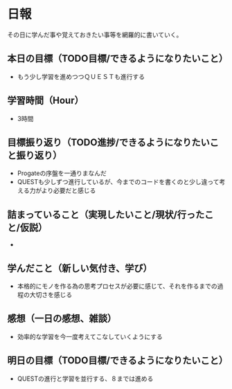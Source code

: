 # 日報
その日に学んだ事や覚えておきたい事等を網羅的に書いていく。
## 本日の目標（TODO目標/できるようになりたいこと）
- もう少し学習を進めつつＱＵＥＳＴも進行する
## 学習時間（Hour）
- 3時間
## 目標振り返り（TODO進捗/できるようになりたいこと振り返り）
- Progateの序盤を一通りまなんだ
- QUESTも少しずつ進行しているが、今までのコードを書くのと少し違って考える力がより必要だと感じる
## 詰まっていること（実現したいこと/現状/行ったこと/仮説）
- 
## 学んだこと（新しい気付き、学び）
- 本格的にモノを作る為の思考プロセスが必要に感じて、それを作るまでの過程の大切さを感じる
## 感想（一日の感想、雑談）
- 効率的な学習を今一度考えてこなしていくようにする
## 明日の目標（TODO目標/できるようになりたいこと）
- QUESTの進行と学習を並行する、８までは進める